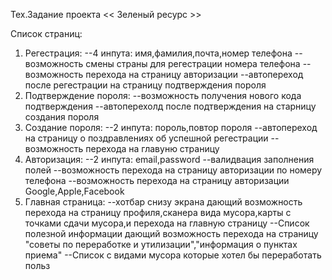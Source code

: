 Тех.Задание проекта << Зеленый ресурс >>

Список страниц:
1. Регестрация:
--4 инпута: имя,фамилия,почта,номер телефона
--возможность смены страны для регестрации номера телефона
--возможность перехода на страницу авторизации
--автопереход после регестрации на страницу подтверждения пороля
2. Подтверждение пороля:
--возможность получения нового кода подтверждения
--автоперехолд после подтверждения на старницу создания пороля
3. Создание пороля:
--2 инпута: пороль,повтор пороля
--автопереход на страницу о поздравлениях об успешной регестрации
--возможность перехода на главуню страницу
4. Авторизация:
--2 инпута: email,password
--валидвация заполнения полей
--возможность перехода на страницу авторизации по номеру телефона
--возможность перехода на страницу авторизации Google,Apple,Facebook
5. Главная страница:
--хотбар снизу экрана дающий возможность перехода на страницу профиля,сканера вида мусора,карты с точками сдачи мусора,и перехода на главную страницу
--Список полезной информации дающий возможность перехода на страницу "советы по переработке и утилизации","информация о пунктах приема"
--Список с видами мусора которые хотел бы переработать польз